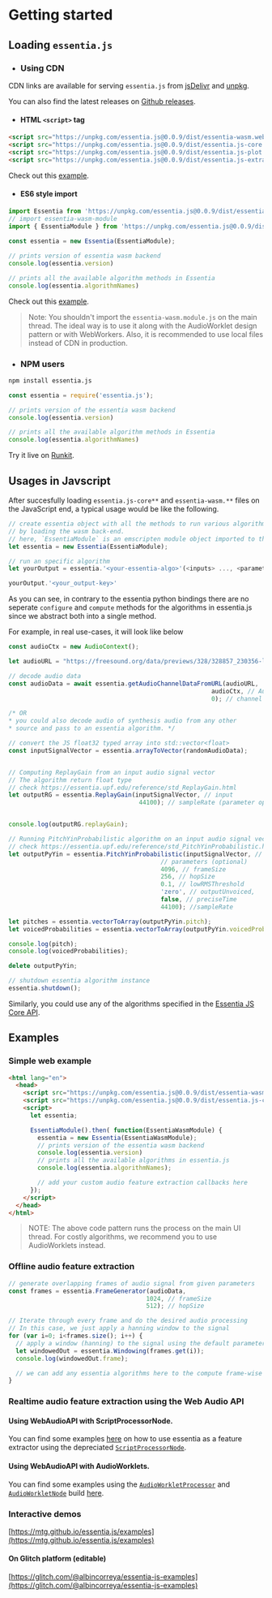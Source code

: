 # Getting started

## Loading `essentia.js`

- ### Using CDN 

CDN links are available for serving `essentia.js` from [jsDelivr](https://www.jsdelivr.com/package/npm/essentia.js) and [unpkg](https://unpkg.com/browse/essentia.js@0.0.9/). 


You can also find the latest releases on [Github releases](https://github.com/MTG/essentia.js/releases).

  
- #### HTML `<script>` tag

```html
<script src="https://unpkg.com/essentia.js@0.0.9/dist/essentia-wasm.web.js"></script>
<script src="https://unpkg.com/essentia.js@0.0.9/dist/essentia.js-core.js"></script>
<script src="https://unpkg.com/essentia.js@0.0.9/dist/essentia.js-plot.js"></script>
<script src="https://unpkg.com/essentia.js@0.0.9/dist/essentia.js-extractor.js"></script>
```
Check out this [example](https://github.com/MTG/essentia.js/blob/master/examples/script-node-processor/example.html). 

- #### ES6 style import

```javascript
import Essentia from 'https://unpkg.com/essentia.js@0.0.9/dist/essentia.js-core.es.js';
// import essentia-wasm-module
import { EssentiaModule } from 'https://unpkg.com/essentia.js@0.0.9/dist/essentia-wasm.module.js';
  
const essentia = new Essentia(EssentiaModule);

// prints version of essentia wasm backend
console.log(essentia.version)

// prints all the available algorithm methods in Essentia
console.log(essentia.algorithmNames)
```

Check out this [example](../examples/audio-worklets/essentia-worklet-processor.js).

> Note: You shouldn't import the `essentia-wasm.module.js` on the main thread. The ideal way is to use it along with the AudioWorklet design pattern or with WebWorkers.
> Also, it is recommended to use local files instead of CDN in production.

- ### NPM users

```bash
npm install essentia.js
```

```javascript
const essentia = require('essentia.js');

// prints version of the essentia wasm backend
console.log(essentia.version)

// prints all the available algorithm methods in Essentia
console.log(essentia.algorithmNames)
```

Try it live on [Runkit](https://npm.runkit.com/essentia.js).

## Usages in Javscript

After succesfully loading `essentia.js-core**` and `essentia-wasm.**` files on the JavaScript end, a typical usage would be like the following.

```javascript
// create essentia object with all the methods to run various algorithms
// by loading the wasm back-end.
// here, `EssentiaModule` is an emscripten module object imported to the global namespace
let essentia = new Essentia(EssentiaModule);

// run an specific algorithm
let yourOutput = essentia.'<your-essentia-algo>'(<inputs> ..., <parameters> (optional)...);

yourOutput.'<your_output-key>'
```

As you can see, in contrary to the essentia python bindings there are no seperate `configure` and `compute` methods for the algorithms in essentia.js since we abstract both into a single method.

For example, in real use-cases, it will look like below

```javascript
const audioCtx = new AudioContext();

let audioURL = "https://freesound.org/data/previews/328/328857_230356-lq.mp3";

// decode audio data
const audioData = await essentia.getAudioChannelDataFromURL(audioURL, 
                                                        audioCtx, // AudioContext
                                                        0); // channel            

/* OR
* you could also decode audio of synthesis audio from any other 
* source and pass to an essentia algorithm. */

// convert the JS float32 typed array into std::vector<float>
const inputSignalVector = essentia.arrayToVector(randomAudioData);


// Computing ReplayGain from an input audio signal vector
// The algorithm return float type
// check https://essentia.upf.edu/reference/std_ReplayGain.html
let outputRG = essentia.ReplayGain(inputSignalVector, // input
                                    44100); // sampleRate (parameter optional)


console.log(outputRG.replayGain);

// Running PitchYinProbabilistic algorithm on an input audio signal vector
// check https://essentia.upf.edu/reference/std_PitchYinProbabilistic.html
let outputPyYin = essentia.PitchYinProbabilistic(inputSignalVector, // input
                                          // parameters (optional)
                                          4096, // frameSize
                                          256, // hopSize
                                          0.1, // lowRMSThreshold
                                          'zero', // outputUnvoiced,
                                          false, // preciseTime
                                          44100); //sampleRate

let pitches = essentia.vectorToArray(outputPyYin.pitch);
let voicedProbabilities = essentia.vectorToArray(outputPyYin.voicedProbabilities);

console.log(pitch);
console.log(voicedProbabilities);

delete outputPyYin;

// shutdown essentia algorithm instance
essentia.shutdown();
```

Similarly, you could use any of the algorithms specified in the [Essentia JS Core API](https://mtg.github.io/essentia.js/docs/api/Essentia.html).


## Examples

### Simple web example 

```html
<html lang="en">
  <head>
    <script src="https://unpkg.com/essentia.js@0.0.9/dist/essentia-wasm.web.js"></script>
    <script src="https://unpkg.com/essentia.js@0.0.9/dist/essentia.js-core.js"></script>
    <script>
      let essentia;

      EssentiaModule().then( function(EssentiaWasmModule) {
        essentia = new Essentia(EssentiaWasmModule);
        // prints version of the essentia wasm backend
        console.log(essentia.version)
        // prints all the available algorithms in essentia.js 
        console.log(essentia.algorithmNames);

        // add your custom audio feature extraction callbacks here
      });
    </script>
  </head>
</html>
```
> NOTE: The above code pattern runs the process on the main UI thread. For costly algorithms, we recommend you to use AudioWorklets instead. 

### Offline audio feature extraction

```javascript
// generate overlapping frames of audio signal from given parameters
const frames = essentia.FrameGenerator(audioData, 
                                      1024, // frameSize
                                      512); // hopSize

// Iterate through every frame and do the desired audio processing
// In this case, we just apply a hanning window to the signal 
for (var i=0; i<frames.size(); i++) {
  // apply a window (hanning) to the signal using the default parameters
  let windowedOut = essentia.Windowing(frames.get(i));
  console.log(windowedOut.frame);

  // we can add any essentia algorithms here to the compute frame-wise audio feature
}
```

### Realtime audio feature extraction using the Web Audio API

#### Using WebAudioAPI with ScriptProcessorNode.

You can find some examples [here](https://github.com/MTG/essentia.js/tree/master/examples/script-node-processor) on how to use essentia as a feature extractor using the depreciated [`ScriptProcessorNode`](https://developer.mozilla.org/en-US/docs/Web/API/ScriptProcessorNode).

#### Using WebAudioAPI with AudioWorklets.

You can find some examples using the [`AudioWorkletProcessor`](https://developer.mozilla.org/en-US/docs/Web/API/AudioWorkletProcessor) and [`AudioWorkletNode`](https://developer.mozilla.org/en-US/docs/Web/API/AudioWorkletNode) build [here](https://github.com/MTG/essentia.js/tree/master/examples/audio-worklets).

### Interactive demos 

[https://mtg.github.io/essentia.js/examples](https://mtg.github.io/essentia.js/examples)

#### On Glitch platform (editable)

[https://glitch.com/@albincorreya/essentia-js-examples](https://glitch.com/@albincorreya/essentia-js-examples)
